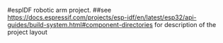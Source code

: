 #espIDF robotic arm project. 
##see https://docs.espressif.com/projects/esp-idf/en/latest/esp32/api-guides/build-system.html#component-directories for description of the project layout
